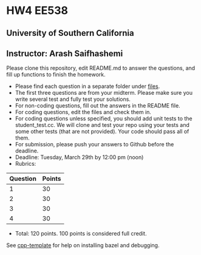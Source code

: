 
# HW4 EE538
## University of Southern California
## Instructor: Arash Saifhashemi

Please clone this repository, edit README.md to answer the questions, and fill up functions to finish the homework.

- Please find each question in a separate folder under [files](/files).
- The first three questions are from your midterm. Please make sure you write several test and fully test your solutions.
- For non-coding questions, fill out the answers in the README file.
- For coding questions, edit the files and check them in.
- For coding questions unless specified, you should add unit tests to the student_test.cc.
  We will clone and test your repo using your tests and some other tests (that are not provided). Your code should pass all of them.
- For submission, please push your answers to Github before the deadline.
- Deadline: Tuesday, March 29th by 12:00 pm (noon)
- Rubrics:
  
| Question | Points |
| -- | -- |
| 1  | 30 |
| 2  | 30 |
| 3  | 30 |
| 4  | 30 |


- Total: 120 points. 100 points is considered full credit.


See [cpp-template](https://github.com/ourarash/cpp-template) for help on installing bazel and debugging.
